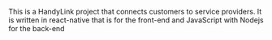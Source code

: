 This is a HandyLink project that connects customers to service providers. It is written in react-native that is for the front-end and JavaScript with Nodejs for the back-end
